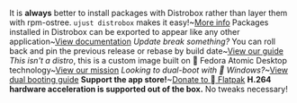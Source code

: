 It is **always** better to install packages with Distrobox rather than layer them with rpm-ostree. `ujust distrobox` makes it easy!~[More info](https://universal-blue.discourse.group/docs?topic=35)
Packages installed in Distrobox can be exported to appear like any other application~[View documentation](https://distrobox.it/usage/distrobox-export/)
*Update break something?* You can roll back and pin the previous release or rebase by build date~[View our guide](https://universal-blue.discourse.group/docs?topic=36)
*This isn't a distro*, this is a custom image built on  Fedora Atomic Desktop technology~[View our mission](https://ublue.it/mission/)
*Looking to dual-boot with  Windows?*~[View dual booting guide](https://universal-blue.discourse.group/docs?topic=129)
**Support the app store!**~[Donate to  Flatpak](https://opencollective.com/flatpak)
**H.264 hardware acceleration is supported out of the box.** No tweaks necessary!
